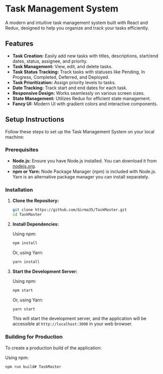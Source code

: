 # Task Management System

A modern and intuitive task management system built with React and Redux, designed to help you organize and track your tasks efficiently.

## Features

* **Task Creation:** Easily add new tasks with titles, descriptions, start/end dates, status, assignee, and priority.
* **Task Management:** View, edit, and delete tasks.
* **Task Status Tracking:** Track tasks with statuses like Pending, In Progress, Completed, Deferred, and Deployed.
* **Task Prioritization:** Assign priority levels to tasks.
* **Date Tracking:** Track start and end dates for each task.
* **Responsive Design:** Works seamlessly on various screen sizes.
* **State Management:** Utilizes Redux for efficient state management.
* **Fancy UI:** Modern UI with gradient colors and interactive components.

## Setup Instructions

Follow these steps to set up the Task Management System on your local machine:

###   Prerequisites

* **Node.js:** Ensure you have Node.js installed. You can download it from [nodejs.org](https://nodejs.org/).
* **npm or Yarn:** Node Package Manager (npm) is included with Node.js. Yarn is an alternative package manager you can install separately.

###   Installation

1.  **Clone the Repository:**

    ```bash
    git clone https://github.com/Girma35/TaskMaster.git
    cd TaskMaster
    ```

2.  **Install Dependencies:**

    Using npm:

    ```bash
    npm install
    ```

    Or, using Yarn:

    ```bash
    yarn install
    ```

3.  **Start the Development Server:**

    Using npm:

    ```bash
    npm start
    ```

    Or, using Yarn:

    ```bash
    yarn start
    ```

    This will start the development server, and the application will be accessible at `http://localhost:3000` in your web browser.

###   Building for Production

To create a production build of the application:

Using npm:

```bash
npm run build# TaskMaster
